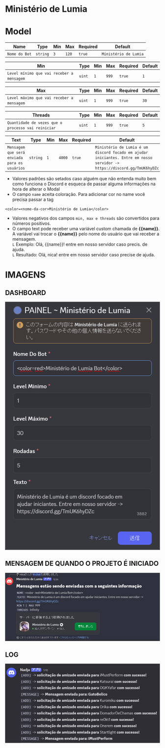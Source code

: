 # Ministério de Lumia

# Model
| Name | Type  | Min  | Max  | Required  | Default|
|------|-------|------|----------|-------|--------|
| `Nome do Bot`| `string` | `3`  | `120`  | `true` | `Ministério de Lumia`

| Min | Type  | Min  | Max  | Required | Default|
|------|-------|------|----------|-------| -----|
| `Level mínimo que vai receber a mensagem`| `uint` | `1`  | `999`  | `true` | `1`

| Max | Type  | Min  | Max  | Required | Default|
|------|-------|------|----------|-------| -----|
| `Level máximo que vai receber a mensagem`| `uint` | `1`  | `999`  | `true` | `30`

| Threads | Type  | Min  | Max  | Required | Default|
|------|-------|------|----------|-------| -----|
| `Quantidade de vezes que o processo vai reiniciar`| `uint` | `1`  | `999`  | `true` | `5`

| Text | Type  | Min  | Max  | Required | Default|
|------|-------|------|----------|-------| -----|
| `Mensagem que será enviada para os usuários `| `string` | `1`  | `4000`  | `true` | `Ministério de Lumia é um discord focado em ajudar iniciantes. Entre em nosso servidor -> https://discord.gg/TmUK6hyDZc`

- Valores padrões são setados caso alguém que não entenda muito bem como funciona o Discord e esqueca de passar alguma informações na hora de alterar o Modal
- O campo `name` aceita coloração. Para adicionar cor no name você precisa passar a tag 
```
<color=<nome-da-cor>Ministério de Lumia</color>
```
- Valores negativos dos campos `min, max e threads` são convertidos para números positivos.
- O campo text pode receber uma variável custom chamada de **{{name}}**. A variável vai trocar o **{{name}}** pelo nome do usuário que vai receber a mensagem.<br>
`L` Exemplo: Olá, {{name}}! entre em nosso servidor caso precis. de ajuda.<br>
`L` Resultado: Olá, nica! entre em nosso servidor caso precise de ajuda.<br>

# IMAGENS

## DASHBOARD
<img src="./docs/2.png">

## MENSAGEM DE QUANDO O PROJETO É INICIADO
<img src="./docs/3.png">

## **LOG**
<img src="./docs/1.png">